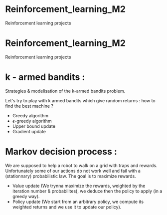# Reinforcement_learning_M2
Reinforcement learning projects

# Reinforcement_learning_M2
Reinforcement learning projects


# k - armed bandits :

Strategies & modelisation of the k-armed bandits problem.

Let's try to play with k armed bandits which give random returns : how to find the best machine ?

- Greedy algorithm
- $\epsilon$-greedy algorithm
- Upper bound update
- Gradient update

# Markov decision process :

We are supposed to help a robot to walk on a grid with traps and rewards. Unfortunately some of our actions do not work well and fail with a (stationnary) probabilistic law. The goal is to maximize rewards.

- Value update (We trynna maximize the rewards, weighted by the iteration number & probabilites), we deduce then the policy to apply (in a greedy way).
- Policy update (We start from an arbitrary policy, we compute its weighted returns and we use it to update our policy).
